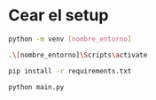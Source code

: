 # Cear el setup

```bash
python -m venv [nombre_entorno]
```

```bash
.\[nombre_entorno]\Scripts\activate
```

```bash
pip install -r requirements.txt
```

```bash
python main.py
```